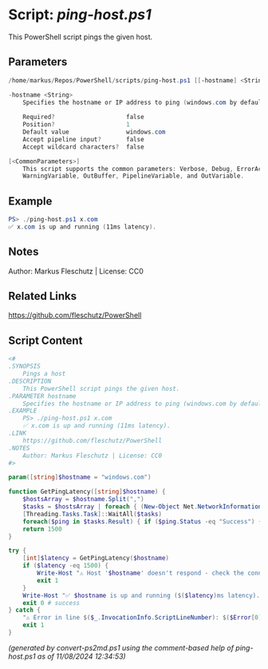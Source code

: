 Script: *ping-host.ps1*
========================

This PowerShell script pings the given host.

Parameters
----------
```powershell
/home/markus/Repos/PowerShell/scripts/ping-host.ps1 [[-hostname] <String>] [<CommonParameters>]

-hostname <String>
    Specifies the hostname or IP address to ping (windows.com by default)
    
    Required?                    false
    Position?                    1
    Default value                windows.com
    Accept pipeline input?       false
    Accept wildcard characters?  false

[<CommonParameters>]
    This script supports the common parameters: Verbose, Debug, ErrorAction, ErrorVariable, WarningAction, 
    WarningVariable, OutBuffer, PipelineVariable, and OutVariable.
```

Example
-------
```powershell
PS> ./ping-host.ps1 x.com
✅ x.com is up and running (11ms latency).

```

Notes
-----
Author: Markus Fleschutz | License: CC0

Related Links
-------------
https://github.com/fleschutz/PowerShell

Script Content
--------------
```powershell
<#
.SYNOPSIS
	Pings a host
.DESCRIPTION
	This PowerShell script pings the given host.
.PARAMETER hostname
	Specifies the hostname or IP address to ping (windows.com by default)
.EXAMPLE
	PS> ./ping-host.ps1 x.com
	✅ x.com is up and running (11ms latency).
.LINK
	https://github.com/fleschutz/PowerShell
.NOTES
	Author: Markus Fleschutz | License: CC0
#>

param([string]$hostname = "windows.com")

function GetPingLatency([string]$hostname) {
	$hostsArray = $hostname.Split(",")
	$tasks = $hostsArray | foreach { (New-Object Net.NetworkInformation.Ping).SendPingAsync($_,1500) }
	[Threading.Tasks.Task]::WaitAll($tasks)
	foreach($ping in $tasks.Result) { if ($ping.Status -eq "Success") { return $ping.RoundtripTime } }
	return 1500
}

try {
	[int]$latency = GetPingLatency($hostname)
	if ($latency -eq 1500) {
		Write-Host "⚠️ Host '$hostname' doesn't respond - check the connection or maybe the host is down."
		exit 1
	} 
	Write-Host "✅ $hostname is up and running ($($latency)ms latency)."
	exit 0 # success
} catch {
	"⚠️ Error in line $($_.InvocationInfo.ScriptLineNumber): $($Error[0])"
	exit 1
}
```

*(generated by convert-ps2md.ps1 using the comment-based help of ping-host.ps1 as of 11/08/2024 12:34:53)*
